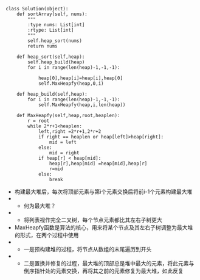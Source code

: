 ```
class Solution(object):
    def sortArray(self, nums):
        """
        :type nums: List[int]
        :rtype: List[int]
        """
        self.heap_sort(nums)
        return nums

    def heap_sort(self,heap):
        self.heap_build(heap)
        for i in range(len(heap)-1,-1,-1):
            
            heap[0],heap[i]=heap[i],heap[0]
            self.MaxHeapfy(heap,0,i)
    
    def heap_build(self,heap):
        for i in range(len(heap)-1,-1,-1):
            self.MaxHeapfy(heap,i,len(heap))
    
    def MaxHeapfy(self,heap,root,heaplen):
        r = root
        while 2*r+1<heaplen:
            left,right =2*r+1,2*r+2
            if right == heaplen or heap[left]>heap[right]:
                mid = left
            else:
                mid = right
            if heap[r] < heap[mid]:
                heap[r],heap[mid] =heap[mid],heap[r]  
                r=mid
            else:
                break
```

- 构建最大堆后，每次将顶部元素与第i个元素交换后将前i-1个元素构建最大堆
- - 何为最大堆？
- - 将列表视作完全二叉树，每个节点元素都比其左右子树更大
- MaxHeapfy函数是算法的核心，用来将某个节点及其左右子树调整为最大堆的形式，在两个过程中使用
- - 一是预构建堆的过程，将节点从数组的末尾遍历到开头
- - 二是置换并修复的过程，最大堆的顶部总是堆中最大的元素，将此元素与倒序指针处的元素交换，再将其之前的元素修复为最大堆，如此反复
